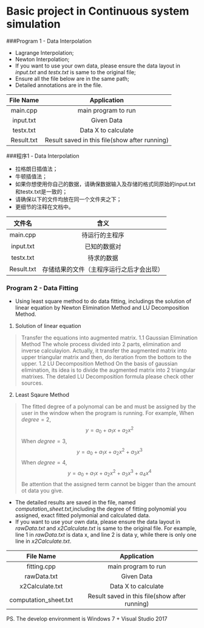 # Basic project in Continuous system simulation
###Program 1 - Data Interpolation 

* Lagrange Interpolation;
* Newton Interpolation;
* If you want to use your own data, please ensure the data layout in *input.txt* and *testx.txt* is same to the original file;
* Ensure all the file below are in the same path;
* Detailed annotations are in the file.

|File Name|Application|
|:-:|:-:|
|main.cpp|main program to run|
|input.txt|Given Data|
|testx.txt|Data X to calculate|
|Result.txt|Result saved in this file(show after running)|

###程序1 - Data Interpolation 

* 拉格朗日插值法；
* 牛顿插值法；
* 如果你想使用你自己的数据，请确保数据输入及存储的格式同原始的input.txt和testx.txt是一致的；
* 请确保以下的文件均放在同一个文件夹之下；
* 更细节的注释在文档中。

|文件名|含义|
|:-:|:-:|
|main.cpp|待运行的主程序|
|input.txt|已知的数据对|
|testx.txt|待求的数据|
|Result.txt|存储结果的文件（主程序运行之后才会出现）|

### Program 2 - Data Fitting
* Using least square method to do data fitting, includings the solution of linear equation by Newton Elimination Method and LU Decomposition Method.

1. Solution of linear equation 
> Transfer the equations into augmented matrix.
> 1.1 Gaussian Elimination Method
> The whole process divided into 2 parts, elimination and inverse calculayion. 
> Actually, it transfer the augmented matrix into upper triangular matrix and then, do iteration from the bottom to the upper. 
> 1.2 LU Decomposition Method
> On the basis of gaussian elimination, its idea is to divide the augmented matrix into 2 triangular matrixes. The detaled LU Decomposition formula please check other sources. 
2. Least Sqaure Method 
> The fitted degree of a polynomal can be and must be assigned by the user in the window when the program is running. For example,
> When $degree=2$, $$y = a_0+a_1x+a_2x^2$$
> When $degree=3$, $$y = a_0+a_1x+a_2x^2+a_3x^3$$
> When $degree=4$, $$y = a_0+a_1x+a_2x^2+a_3x^3+a_4x^4$$
> Be attention that the assigned term cannot be bigger than the amount ot data you give.
> 

* The detailed results are saved in the file, named *computation_sheet.txt*,including the degree of fitting polynomial you assigned, exact fitted polymonial and calculated data. 
* If you want to use your own data, please ensure the data layout in *rawData.txt* and *x2Calculate.txt* is same to the original file. For example, line 1 in *rawData.txt* is data x, and line 2 is data y, while there is only one line in *x2Calculate.txt*.

|File Name |Application|
|:-:|:-:|
|fitting.cpp|main program to run|
|rawData.txt|Given Data|
|x2Calculate.txt|Data X to calculate|
|computation_sheet.txt|Result saved in this file(show after running)|

PS. The develop environment is Windows 7 + Visual Studio 2017